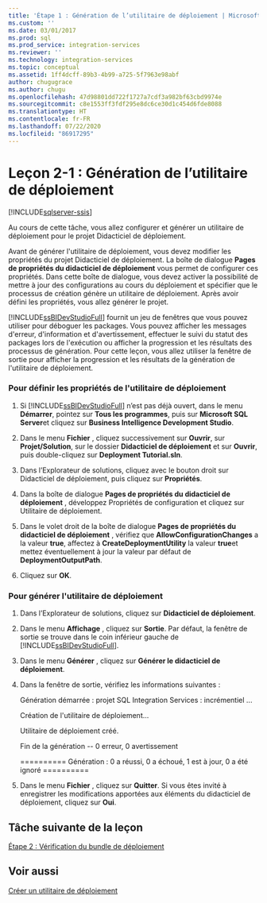 ```yaml
---
title: 'Étape 1 : Génération de l’utilitaire de déploiement | Microsoft Docs'
ms.custom: ''
ms.date: 03/01/2017
ms.prod: sql
ms.prod_service: integration-services
ms.reviewer: ''
ms.technology: integration-services
ms.topic: conceptual
ms.assetid: 1ff4dcff-89b3-4b99-a725-5f7963e98abf
author: chugugrace
ms.author: chugu
ms.openlocfilehash: 47d98801dd722f1727a7cdf3a982bf63cbd9974e
ms.sourcegitcommit: c8e1553ff3fdf295e8dc6ce30d1c454d6fde8088
ms.translationtype: HT
ms.contentlocale: fr-FR
ms.lasthandoff: 07/22/2020
ms.locfileid: "86917295"
---
```

# <a name="lesson-2-1---building-the-deployment-utility"></a>Leçon 2-1 : Génération de l’utilitaire de déploiement

[!INCLUDE[sqlserver-ssis](../includes/applies-to-version/sqlserver-ssis.md)]


Au cours de cette tâche, vous allez configurer et générer un utilitaire de déploiement pour le projet Didacticiel de déploiement.  
  
Avant de générer l'utilitaire de déploiement, vous devez modifier les propriétés du projet Didacticiel de déploiement. La boîte de dialogue **Pages de propriétés du didacticiel de déploiement** vous permet de configurer ces propriétés. Dans cette boîte de dialogue, vous devez activer la possibilité de mettre à jour des configurations au cours du déploiement et spécifier que le processus de création génère un utilitaire de déploiement. Après avoir défini les propriétés, vous allez générer le projet.  
  
[!INCLUDE[ssBIDevStudioFull](../includes/ssbidevstudiofull-md.md)] fournit un jeu de fenêtres que vous pouvez utiliser pour déboguer les packages. Vous pouvez afficher les messages d'erreur, d'information et d'avertissement, effectuer le suivi du statut des packages lors de l'exécution ou afficher la progression et les résultats des processus de génération. Pour cette leçon, vous allez utiliser la fenêtre de sortie pour afficher la progression et les résultats de la génération de l'utilitaire de déploiement.  
  
### <a name="to-set-the-deployment-utility-properties"></a>Pour définir les propriétés de l'utilitaire de déploiement  
  
1.  Si [!INCLUDE[ssBIDevStudioFull](../includes/ssbidevstudiofull-md.md)] n’est pas déjà ouvert, dans le menu **Démarrer**, pointez sur **Tous les programmes**, puis sur **Microsoft SQL Server**et cliquez sur **Business Intelligence Development Studio**.  
  
2.  Dans le menu **Fichier** , cliquez successivement sur **Ouvrir**, sur **Projet/Solution**, sur le dossier **Didacticiel de déploiement** et sur **Ouvrir**, puis double-cliquez sur **Deployment Tutorial.sln**.  
  
3.  Dans l’Explorateur de solutions, cliquez avec le bouton droit sur Didacticiel de déploiement, puis cliquez sur **Propriétés**.  
  
4.  Dans la boîte de dialogue **Pages de propriétés du didacticiel de déploiement** , développez Propriétés de configuration et cliquez sur Utilitaire de déploiement.  
  
5.  Dans le volet droit de la boîte de dialogue **Pages de propriétés du didacticiel de déploiement** , vérifiez que **AllowConfigurationChanges** a la valeur **true**, affectez à **CreateDeploymentUtility** la valeur **true**et mettez éventuellement à jour la valeur par défaut de **DeploymentOutputPath**.  
  
6.  Cliquez sur **OK**.  
  
### <a name="to-build-the-deployment-utility"></a>Pour générer l'utilitaire de déploiement  
  
1.  Dans l’Explorateur de solutions, cliquez sur **Didacticiel de déploiement**.  
  
2.  Dans le menu **Affichage** , cliquez sur **Sortie**. Par défaut, la fenêtre de sortie se trouve dans le coin inférieur gauche de [!INCLUDE[ssBIDevStudioFull](../includes/ssbidevstudiofull-md.md)].  
  
3.  Dans le menu **Générer** , cliquez sur **Générer le didacticiel de déploiement**.  
  
4.  Dans la fenêtre de sortie, vérifiez les informations suivantes :  
  
    Génération démarrée : projet SQL Integration Services : incrémentiel ...  
  
    Création de l'utilitaire de déploiement...  
  
    Utilitaire de déploiement créé.  
  
    Fin de la génération -- 0 erreur, 0 avertissement  
  
    ========== Génération : 0 a réussi, 0 a échoué, 1 est à jour, 0 a été ignoré ==========  
  
5.  Dans le menu **Fichier** , cliquez sur **Quitter**. Si vous êtes invité à enregistrer les modifications apportées aux éléments du didacticiel de déploiement, cliquez sur **Oui**.  
  
## <a name="next-task-in-lesson"></a>Tâche suivante de la leçon  
[Étape 2 : Vérification du bundle de déploiement](../integration-services/lesson-2-2-verifying-the-deployment-bundle.md)  
  
## <a name="see-also"></a>Voir aussi  
[Créer un utilitaire de déploiement](../integration-services/packages/create-a-deployment-utility.md)  
  
  
  
